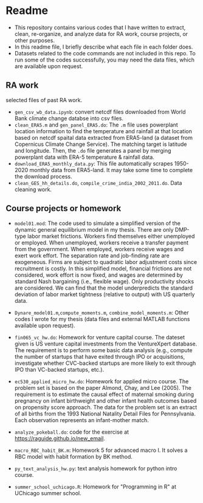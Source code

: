 # Readme

- This repository contains various codes that I have written to extract, clean, re-organize, and analyze data for RA work, course projects, or other purposes.   
- In this readme file, I briefly describe what each file in each folder does.     
- Datasets related to the code commands are not included in this repo. To run some of the codes successfully, you may need the data files, which are available upon request. 

## RA work
selected files of past RA work.
- `gen_csv_wb_data.ipynb`: convert netcdf files downloaded from World Bank climate change databse into csv files.
- `clean_ERA5.m` and `gen_panel_ERA5.do`: The `.m` file uses powerplant location information to find the temperature and rainfall at that location based on netcdf spaital data extracted from ERA5-land (a dataset from Copernicus Climate Change Service). The matching target is latitude and longitude. Then, the `.do` file generates a panel by merging powerplant data with ERA-5 temperature & rainfall data.
- `download_ERA5_monthly_data.py`: This file automatically scrapes 1950-2020 monthly data from ERA5-land. It may take some time to complete the download process.
- `clean_GES_hh_details.do`, `compile_crime_india_2002_2011.do`. Data cleaning work.

## Course projects or homework
- `model01.mod`: The code used to simulate a simplified version of the dynamic general equilibrium model in my thesis. There are only DMP-type labor market frictions. Workers find themselves either unemployed or employed. When unemployed, workers receive a transfer payment from the government. When employed, workers receive wages and exert work effort. The separation rate and job-finding rate are exogeneous. Firms are subject to quadratic labor adjustment costs since recruitment is costly. In this simplified model, financial frictions are not considered, work effort is now fixed, and wages are determined by standard Nash bargaining (i.e., flexible wage). Only productivity shocks are considered. We can find that the model underpredicts the standard deviation of labor market tightness (relative to output) with US quarterly data.

- `Dynare_model01.m`,`compute_moments.m`, `combine_model_moments.m`: Other codes I wrote for my thesis (data files and external MATLAB functions available upon request).

- `fin065_vc_hw.do`: Homework for venture capital course. The dateset given is US venture capital investments from the VentureXpert database. The requirement is to perform some basic data analysis (e.g., compute the number of startups that have exited through IPO or acquisitions, investigate whether CVC-backed startups are more likely to exit through IPO than VC-backed startups, etc.). 
- `ec530_applied_micro_hw.do`: Homework for applied micro course. The problem set is based on the paper Almond, Chay, and Lee (2005). The requirement is to estimate the causal effect of maternal smoking during pregnancy on infant birthweight and other infant health outcomes based on propensity score approach. The data for the problem set is an extract of all births from the 1993 National Natality Detail Files for Pennsylvania. Each observation represents an infant-mother match.
- `analyze_pokeball.do`: code for the exercise at https://raguide.github.io/new_email. 
- `macro_RBC_habit_BK.m`: Homework 5 for advanced macro I. It solves a RBC model with habit formation by BK method.
- `py_text_analysis_hw.py`: text analysis homework for python intro course.
- `summer_school_uchicago.R`: Homework for "Programming in R" at UChicago summer school.



<!-- ## Others -->